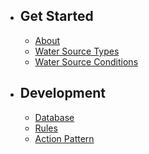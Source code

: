 - ## Get Started
    - [About](/{{route}}/{{version}}/about)
    - [Water Source Types](/{{route}}/{{version}}/water-source-types)
    - [Water Source Conditions](/{{route}}/{{version}}/water-source-conditions)

- ## Development
    - [Database](/{{route}}/{{version}}/development/database)
    - [Rules](/{{route}}/{{version}}/development/rules)
    - [Action Pattern](/{{route}}/{{version}}/development/action-pattern)